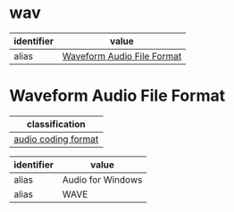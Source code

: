 # wav

| identifier | value
| ---------- | -----
| alias      | [Waveform Audio File Format](#waveform-audio-file-format)

# Waveform Audio File Format

| classification
| --------------
| [audio coding format](audio.md)

| identifier | value
| ---------- | -----
| alias      | Audio for Windows
| alias      | WAVE